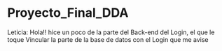 # Proyecto_Final_DDA

Leticia: Hola!! hice un poco de la parte del Back-end del Login, el que le toque
Vincular la parte de la base de datos con el Login que me avise
